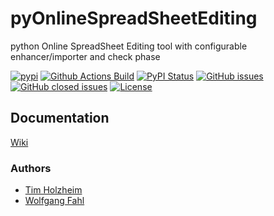 # pyOnlineSpreadSheetEditing
python Online SpreadSheet Editing tool with configurable enhancer/importer and check phase

[![pypi](https://img.shields.io/pypi/pyversions/pyOnlineSpreadSheetEditing)](https://pypi.org/project/pyOnlineSpreadSheetEditing/)
[![Github Actions Build](https://github.com/WolfgangFahl/pyOnlineSpreadSheetEditing/workflows/Build/badge.svg?branch=main)](https://github.com/WolfgangFahl/pyOnlineSpreadSheetEditing/actions?query=workflow%3ABuild+branch%3Amain)
[![PyPI Status](https://img.shields.io/pypi/v/pyOnlineSpreadSheetEditing.svg)](https://pypi.python.org/pypi/pyOnlineSpreadSheetEditing/)
[![GitHub issues](https://img.shields.io/github/issues/WolfgangFahl/pyOnlineSpreadSheetEditing.svg)](https://github.com/WolfgangFahl/pyOnlineSpreadSheetEditing/issues)
[![GitHub closed issues](https://img.shields.io/github/issues-closed/WolfgangFahl/pyOnlineSpreadSheetEditing.svg)](https://github.com/WolfgangFahl/pyOnlineSpreadSheetEditing/issues/?q=is%3Aissue+is%3Aclosed)
[![License](https://img.shields.io/github/license/WolfgangFahl/pyOnlineSpreadSheetEditing.svg)](https://www.apache.org/licenses/LICENSE-2.0)

## Documentation
[Wiki](http://wiki.bitplan.com/index.php/pyOnlineSpreadSheetEditing)

### Authors
* [Tim Holzheim](https://www.semantic-mediawiki.org/wiki/Tim_Holzheim)
* [Wolfgang Fahl](http://www.bitplan.com/Wolfgang_Fahl)